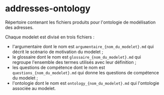 # addresses-ontology
Répertoire contenant les fichiers produits pour l'ontologie de modélisation des adresses.

Chaque modelet est divisé en trois fichiers : 
* l'argumentaire dont le nom est `argumentaire_{nom_du_modelet}.md` qui décrit le scénario de motivation du modelet ;
* le glossaire dont le nom est `glossaire_{nom_du_modelet}.md` qui regroupe l'ensemble des termes utilisés avec leur définition ; 
* les questions de compétence dont le nom est `questions_{nom_du_modelet}.md` qui donne les questions de compétence du modelet ;
* l'ontologie dont le nom est `ontology_{nom_du_modelet}.md` qui l'ontologie associée au modelet.
